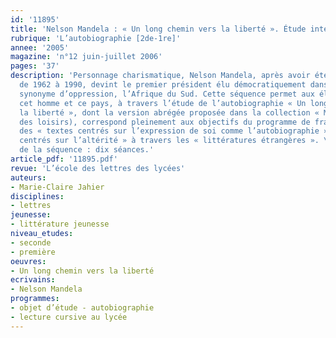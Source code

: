 ```yaml
---
id: '11895'
title: 'Nelson Mandela : « Un long chemin vers la liberté ». Étude intégrale (séquence)'
rubrique: 'L’autobiographie [2de-1re]'
annee: '2005'
magazine: 'n°12 juin-juillet 2006'
pages: '37'
description: 'Personnage charismatique, Nelson Mandela, après avoir été emprisonné
  de 1962 à 1990, devint le premier président élu démocratiquement dans un pays longtemps
  synonyme d’oppression, l’Afrique du Sud. Cette séquence permet aux élèves de connaître
  cet homme et ce pays, à travers l’étude de l’autobiographie « Un long chemin vers
  la liberté », dont la version abrégée proposée dans la collection « Médium » (l’école
  des loisirs), correspond pleinement aux objectifs du programme de français : étudier
  des « textes centrés sur l’expression de soi comme l’autobiographie » et des « textes
  centrés sur l’altérité » à travers les « littératures étrangères ». \nDéroulement
  de la séquence : dix séances.'
article_pdf: '11895.pdf'
revue: 'L’école des lettres des lycées'
auteurs:
- Marie-Claire Jahier
disciplines:
- lettres
jeunesse:
- littérature jeunesse
niveau_etudes:
- seconde
- première
oeuvres:
- Un long chemin vers la liberté
ecrivains:
- Nelson Mandela
programmes:
- objet d’étude - autobiographie
- lecture cursive au lycée
---
```

